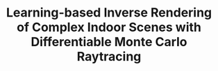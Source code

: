 ---
title: "Learning-based Inverse Rendering of Complex Indoor Scenes with Differentiable Monte Carlo Raytracing"
collection: publications
# permalink: /invrend
venue: 'SIGGRAPH Asia (Conference Proceedings)'
paperurl: 'https://jingsenzhu.github.io/invrend/files/final_paper.pdf'
authors: '<b>Jingsen Zhu</b>, Fujun Luan, Yuchi Huo, Zihao Lin, Zhihua Zhong, Dianbing Xi, Rui Wang, Hujun Bao, Jiaxiang Zheng, Tang Rui'
project: 'https://jingsenzhu.github.io/invrend/'
code: 'https://jingsenzhu.github.io/invrend/'
dataset: 'https://jingsenzhu.github.io/invrend/'
---